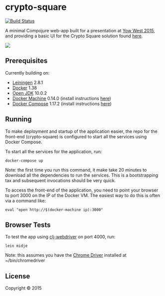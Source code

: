 # crypto-square

[![Build Status](https://travis-ci.org/andeemarks/crypto-square-mono.svg?branch=master)](https://travis-ci.org/andeemarks/crypto-square-mono)

A minimal Compojure web-app built for a presentation at [Yow West 2015][1], and providing a basic UI for the Crypto Square solution found [here][3].

![](https://github.com/andeemarks/blob/master/resources/public/img/services.png)

## Prerequisites

Currently building on: 
- [Leiningen][2] 2.8.1
- [Docker][6] 1.38
- [Open JDK][11] 10.0.2
- [Docker Machine][7] 0.14.0 (install instructions [here][9])
- [Docker Compose][8] 1.17.2 (install instructions [here][10])

## Running

To make deployment and startup of the application easier, the repo for the front-end (crypto-square) is configured to start all the services using Docker Compose.  

To start all the services for the application, run:

    docker-compose up

Note: the first time you run this command, it make take 20 minutes to download all the dependencies to run the services.  This is a bootstrapping tax and subsequent invocations should be very quick.

To access the front-end of the application, you need to point your browser to port 3000 on the IP of the Docker VM.  The easiest way to do this is often via a command like:

	eval "open http://$(docker-machine ip):3000"
	
## Browser Tests

To test the app using [clj-webdriver][4] on port 4000, run:

    lein midje

Note: this assumes you have the [Chrome Driver][5] installed at ~/bin/chromedriver

## License

Copyright © 2015

[1]: https://a.confui.com/-LsHgG00I
[2]: https://github.com/technomancy/leiningen
[3]: http://garajeando.blogspot.com.au/2015/05/exercism-crypto-square-in-clojure.html
[4]: https://github.com/semperos/clj-webdriver
[5]: https://sites.google.com/a/chromium.org/chromedriver/
[6]: https://www.docker.com/
[7]: https://www.docker.com/products/docker-machine
[8]: https://www.docker.com/products/docker-compose
[9]: https://docs.docker.com/machine/install-machine/#install-machine-directly
[10]: https://docs.docker.com/compose/install/
[11]: https://openjdk.java.net/install/